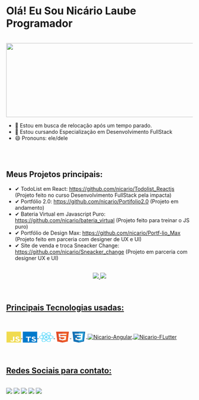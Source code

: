 # Olá! Eu Sou Nicário Laube Programador

<br>

<img align="center" height="200em" width="1000em" src="https://cdn.pixabay.com/photo/2016/11/30/20/58/programming-1873854_960_720.png">

<br>

- 🔭 Estou em busca de relocação após um tempo parado.<br>
- 🌱 Estou cursando Especialização em Desenvolvimento FullStack<br>
- 😄 Pronouns: ele/dele<br>

<br>
<br>


## Meus Projetos principais:

  - ✔ TodoList em React: https://github.com/nicario/Todolist_Reactjs (Projeto feito no curso Desenvolvimento FullStack pela impacta)
  - ✔ Portfólio 2.0: https://github.com/nicario/Portifolio2.0 (Projeto em andamento)
  - ✔ Bateria Virtual em Javascript Puro: https://github.com/nicario/bateria_virtual (Projeto feito para treinar o JS puro)
  - ✔ Portfólio de Design Max: https://github.com/nicario/Portf-lio_Max (Projeto feito em parceria com designer de UX e UI)
  - ✔ Site de venda e troca Sneacker Change: https://github.com/nicario/Sneacker_change (Projeto em parceria com designer UX e UI)

<br>

<div align="center">
  <a href="https://github.com/nicario">
  <img height="180em" src="https://github-readme-stats.vercel.app/api?username=nicario&show_icons=true&theme=dark&include_all_commits=true&count_private=true"/>
  <img height="180em" src="https://github-readme-stats.vercel.app/api/top-langs/?username=nicario&layout=compact&langs_count=7&theme=dark"/>
</div>

<br>
<br>

## Principais Tecnologias usadas:

<br>
<div style="display: inline_block"><br>
  <img align="center" alt="Nicario-Js" height="30" width="40" src="https://raw.githubusercontent.com/devicons/devicon/master/icons/javascript/javascript-plain.svg">
  <img align="center" alt="Nicario-Ts" height="30" width="40" src="https://raw.githubusercontent.com/devicons/devicon/master/icons/typescript/typescript-plain.svg">
  <img align="center" alt="Nicario-React" height="30" width="40" src="https://raw.githubusercontent.com/devicons/devicon/master/icons/react/react-original.svg">
  <img align="center" alt="Nicario-HTML" height="30" width="40" src="https://raw.githubusercontent.com/devicons/devicon/master/icons/html5/html5-original.svg">
  <img align="center" alt="Nicario-CSS" height="30" width="40" src="https://raw.githubusercontent.com/devicons/devicon/master/icons/css3/css3-original.svg">
  <img align="center" alt="Nicario-Angular" height="30" width="40" src="https://cdn.jsdelivr.net/gh/devicons/devicon/icons/angularjs/angularjs-original.svg"/>
  <img align="center" alt="Nicario-FLutter" height="30" width="40" src="https://cdn.jsdelivr.net/gh/devicons/devicon/icons/flutter/flutter-original.svg" />
</div>

<br>
<br>

## Redes Sociais para contato:

<br>

<div> 
  <a href="https://www.youtube.com/channel/UCElsBxBYbVP8d1Lxwowc7bw" target="_blank"><img src="https://img.shields.io/badge/YouTube-FF0000?style=for-the-badge&logo=youtube&logoColor=white" target="_blank"></a>
  <a href="https://www.instagram.com/nikarius007/" target="_blank"><img src="https://img.shields.io/badge/-Instagram-%23E4405F?style=for-the-badge&logo=instagram&logoColor=white" target="_blank"></a>
 	<a href="https://www.twitch.tv/nicariodev" target="_blank"><img src="https://img.shields.io/badge/Twitch-9146FF?style=for-the-badge&logo=twitch&logoColor=white" target="_blank"></a>
  <a href = "mailto:nicario.oliveira@gmail.com"><img src="https://img.shields.io/badge/-Gmail-%23333?style=for-the-badge&logo=gmail&logoColor=white" target="_blank"></a>
  <a href="https://www.linkedin.com/in/nicario-programador/" target="_blank"><img src="https://img.shields.io/badge/-LinkedIn-%230077B5?style=for-the-badge&logo=linkedin&logoColor=white" target="_blank"></a>
</div>
